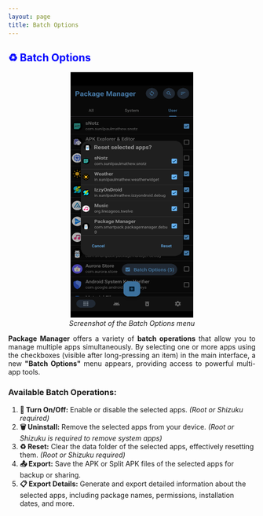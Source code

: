```yaml
---
layout: page
title: Batch Options
---
```


<style>
    tab1 { padding-left: 4em; }
</style>

<h2 style="color: blue">♻️ Batch Options</h2>

<p style="text-align: center;">
    <img src="https://raw.githubusercontent.com/SmartPack/PackageManager/master/fastlane/metadata/android/en-US/images/phoneScreenshots/14.jpg" alt="Screenshot of the Batch Options menu" width="250" height="500" />
    <br />
    <em>Screenshot of the Batch Options menu</em>
</p>

<p style="text-align: justify;">
    <strong>Package Manager</strong> offers a variety of <strong>batch operations</strong> that allow you to manage multiple apps simultaneously.  
    By selecting one or more apps using the checkboxes (visible after long-pressing an item) in the main interface, a new <strong>"Batch Options"</strong> menu appears, providing access to powerful multi-app tools.
</p>

<h3>Available Batch Operations:</h3>

<ol>
    <li><strong>🔘 Turn On/Off:</strong> Enable or disable the selected apps. <em>(Root or Shizuku required)</em></li>
    <li><strong>🗑️ Uninstall:</strong> Remove the selected apps from your device. <em>(Root or Shizuku is required to remove system apps)</em></li>
    <li><strong>♻️ Reset:</strong> Clear the data folder of the selected apps, effectively resetting them. <em>(Root or Shizuku required)</em></li>
    <li><strong>📤 Export:</strong> Save the APK or Split APK files of the selected apps for backup or sharing.</li>
    <li><strong>📋 Export Details:</strong> Generate and export detailed information about the selected apps, including package names, permissions, installation dates, and more.</li>
</ol>
